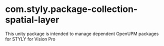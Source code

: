 # com.styly.package-collection-spatial-layer

This unity package is intended to manage dependent OpenUPM packages for STYLY for Vision Pro

